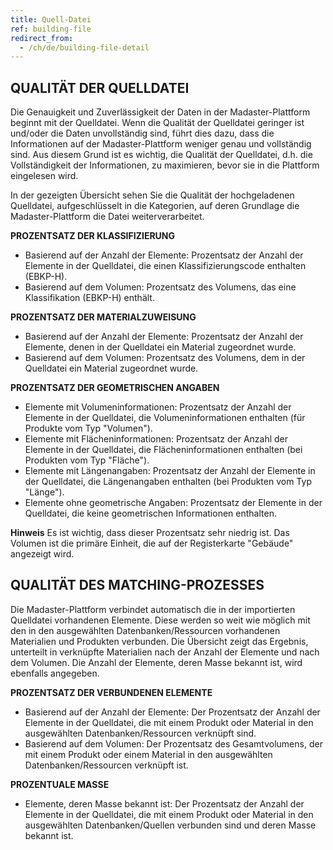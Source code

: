 ```yaml
---
title: Quell-Datei
ref: building-file
redirect_from:
  - /ch/de/building-file-detail
---
```


## QUALITÄT DER QUELLDATEI
Die Genauigkeit und Zuverlässigkeit der Daten in der Madaster-Plattform beginnt mit der Quelldatei. Wenn die Qualität der Quelldatei geringer ist und/oder die Daten unvollständig sind, führt dies dazu, dass die Informationen auf der Madaster-Plattform weniger genau und vollständig sind. Aus diesem Grund ist es wichtig, die Qualität der Quelldatei, d.h. die Vollständigkeit der Informationen, zu maximieren, bevor sie in die Plattform eingelesen wird.

In der gezeigten Übersicht sehen Sie die Qualität der hochgeladenen Quelldatei, aufgeschlüsselt in die Kategorien, auf deren Grundlage die Madaster-Plattform die Datei weiterverarbeitet.

**PROZENTSATZ DER KLASSIFIZIERUNG**
- Basierend auf der Anzahl der Elemente: Prozentsatz der Anzahl der Elemente in der Quelldatei, die einen Klassifizierungscode enthalten (EBKP-H).
- Basierend auf dem Volumen: Prozentsatz des Volumens, das eine Klassifikation (EBKP-H) enthält.

**PROZENTSATZ DER MATERIALZUWEISUNG**
- Basierend auf der Anzahl der Elemente: Prozentsatz der Anzahl der Elemente, denen in der Quelldatei ein Material zugeordnet wurde.
- Basierend auf dem Volumen: Prozentsatz des Volumens, dem in der Quelldatei ein Material zugeordnet wurde. 

**PROZENTSATZ DER GEOMETRISCHEN ANGABEN**
- Elemente mit Volumeninformationen: Prozentsatz der Anzahl der Elemente in der Quelldatei, die Volumeninformationen enthalten (für Produkte vom Typ "Volumen").
- Elemente mit Flächeninformationen: Prozentsatz der Anzahl der Elemente in der Quelldatei, die Flächeninformationen enthalten (bei Produkten vom Typ "Fläche").
- Elemente mit Längenangaben: Prozentsatz der Anzahl der Elemente in der Quelldatei, die Längenangaben enthalten (bei Produkten vom Typ "Länge").
- Elemente ohne geometrische Angaben: Prozentsatz der Elemente in der Quelldatei, die keine geometrischen Informationen enthalten. 

**Hinweis** 
Es ist wichtig, dass dieser Prozentsatz sehr niedrig ist. Das Volumen ist die primäre Einheit, die auf der Registerkarte "Gebäude" angezeigt wird.

## QUALITÄT DES MATCHING-PROZESSES
Die Madaster-Plattform verbindet automatisch die in der importierten Quelldatei vorhandenen Elemente. Diese werden so weit wie möglich mit den in den ausgewählten Datenbanken/Ressourcen vorhandenen Materialien und Produkten verbunden. Die Übersicht zeigt das Ergebnis, unterteilt in verknüpfte Materialien nach der Anzahl der Elemente und nach dem Volumen. Die Anzahl der Elemente, deren Masse bekannt ist, wird ebenfalls angegeben.

**PROZENTSATZ DER VERBUNDENEN ELEMENTE**
- Basierend auf der Anzahl der Elemente: Der Prozentsatz der Anzahl der Elemente in der Quelldatei, die mit einem Produkt oder Material in den ausgewählten Datenbanken/Ressourcen verknüpft sind.
- Basierend auf dem Volumen: Der Prozentsatz des Gesamtvolumens, der mit einem Produkt oder einem Material in den ausgewählten Datenbanken/Ressourcen verknüpft ist.

**PROZENTUALE MASSE**
- Elemente, deren Masse bekannt ist: Der Prozentsatz der Anzahl der Elemente in der Quelldatei, die mit einem Produkt oder Material in den ausgewählten Datenbanken/Quellen verbunden sind und deren Masse bekannt ist.